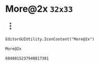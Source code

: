# More@2x `32x33`
<img src="/img/More@2x.png" width=32 height=33>

``` CSharp
EditorGUIUtility.IconContent("More@2x")
```
```
More@2x
```
```
6848015237940817381
```
